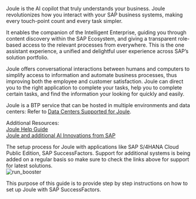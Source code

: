 Joule is the AI copilot that truly understands your business. Joule revolutionizes how you interact with your SAP business systems, making every touch-point count and every task simpler.

It enables the companion of the Intelligent Enterprise, guiding you through content discovery within the SAP Ecosystem, and giving a transparent role-based access to the relevant processes from everywhere. This is the one assistant experience, a unified and delightful user experience across SAP’s solution portfolio.

Joule offers conversational interactions between humans and computers to simplify access to information and automate business processes, thus improving both the employee and customer satisfaction. Joule can direct you to the right application to complete your tasks, help you to complete certain tasks, and find the information your looking for quickly and easily.

Joule is a BTP service that can be hosted in multiple environments and data centers:  Refer to [Data Centers Supported for Joule](https://help.sap.com/docs/joule/serviceguide/data-centers-supported-by-joule).

Additional Resources:</br>
[Joule Help Guide](https://help.sap.com/docs/joule)</br>
[Joule and additional AI Innovations from SAP](https://www.sap.com/canada/products/artificial-intelligence/ai-assistant.html)

The setup process for Joule with applications like SAP S/4HANA Cloud Public Edition, SAP SuccessFactors.  Support for additional systems is being added on a regular basis so make sure to check the links above for support for latest solutions.<br/>
![run_booster](SolutionDiagram.jpg)

This purpose of this guide is to provide step by step instructions on how to set up Joule with SAP SuccessFactors.

